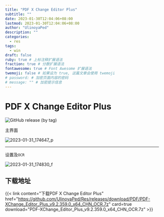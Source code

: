 ```yaml
---
title: "PDF X Change Editor Plus"
subtitle: ""
date: 2023-01-30T12:04:06+08:00
lastmod: 2023-01-30T12:04:06+08:00
author: "UlinoyaPed"
description: ""
categories:
  - res
tags:
  - win
draft: false
ruby: true # 上标注释扩展语法
fraction: true # 分数扩展语法
fontawesome: true # Font Awesome 扩展语法
twemoji: false # 如果设为 true, 这篇文章会使用 twemoji
# password: # 加密页面内容的密码
# message: "" # 加密提示信息
---
```


# PDF X Change Editor Plus

![GitHub release (by tag)](https://img.shields.io/github/downloads/UlinoyaPed/Res/PDF/total)

主界面

![2023-01-31_174647_p](https://ghproxy.com/https://github.com/UlinoyaPed/PictureBed/raw/main/Blog/2023-01-31_174647_p.png)

---

设置及`OCR`

![2023-01-31_174830_f](https://ghproxy.com/https://github.com/UlinoyaPed/PictureBed/raw/main/Blog/2023-01-31_174830_f.png)

## 下载地址

{{< link content="下载PDF X Change Editor Plus" href="https://github.com/UlinoyaPed/Res/releases/download/PDF/PDF-XChange_Editor_Plus_v9.2.359.0_x64_CHN_OCR.7z" card=true download="PDF-XChange_Editor_Plus_v9.2.359.0_x64_CHN_OCR.7z" >}}
